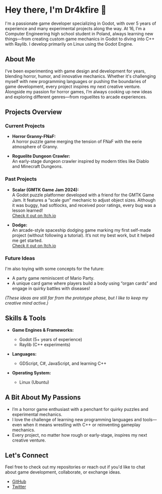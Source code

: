 # Hey there, I'm Dr4kfire 👋

I'm a passionate game developer specializing in Godot, with over 5 years of experience and many experimental projects along the way. At 16, I’m a Computer Engineering high school student in Poland, always learning new things—from creating custom game mechanics in Godot to diving into C++ with Raylib. I develop primarily on Linux using the Godot Engine.

## About Me

I’ve been experimenting with game design and development for years, blending horror, humor, and innovative mechanics. Whether it's challenging myself with new programming languages or pushing the boundaries of game development, every project inspires my next creative venture. Alongside my passion for horror games, I’m always cooking up new ideas and exploring different genres—from roguelites to arcade experiences.

## Projects Overview

### Current Projects
- **Horror Granny-FNaF:**  
  A horror puzzle game merging the tension of FNaF with the eerie atmosphere of Granny.
  
- **Roguelite Dungeon Crawler:**  
  An early-stage dungeon crawler inspired by modern titles like Diablo and Minecraft Dungeons.

### Past Projects
- **Scalar (GMTK Game Jam 2024):**  
  A Godot puzzle platformer developed with a friend for the GMTK Game Jam. It features a “scale gun” mechanic to adjust object sizes. Although it was buggy, had softlocks, and received poor ratings, every bug was a lesson learned!  
  [Check it out on Itch.io](https://itch.io/jam/gmtk-2024/rate/2897148)
  
- **Dodge:**  
  An arcade-style spaceship dodging game marking my first self-made project (without following a tutorial). It’s not my best work, but it helped me get started.  
  [Check it out on Itch.io](https://dr4kfire.itch.io/dodge)

### Future Ideas
I'm also toying with some concepts for the future:
- A party game reminiscent of Mario Party.
- A unique card game where players build a body using “organ cards” and engage in quirky battles with diseases!

*(These ideas are still far from the prototype phase, but I like to keep my creative mind active.)*

## Skills & Tools

- **Game Engines & Frameworks:**  
  - Godot (5+ years of experience)  
  - Raylib (C++ experiments)
  
- **Languages:**  
  - GDScript, C#, JavaScript, and learning C++
  
- **Operating System:**  
  - Linux (Ubuntu)

## A Bit About My Passions

- I’m a horror game enthusiast with a penchant for quirky puzzles and experimental mechanics.
- I love the challenge of learning new programming languages and tools—even when it means wrestling with C++ or reinventing gameplay mechanics.
- Every project, no matter how rough or early-stage, inspires my next creative venture.

## Let's Connect

Feel free to check out my repositories or reach out if you'd like to chat about game development, collaborate, or exchange ideas.

- [GitHub](https://github.com/Dr4kfire)
- [Twitter](https://twitter.com/Dr4kfire)

